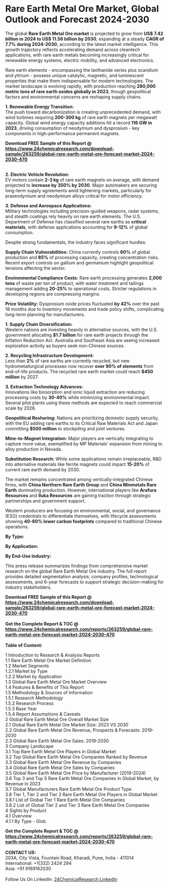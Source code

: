 <h1>Rare Earth Metal Ore Market, Global Outlook and Forecast 2024-2030</h1><p>The global <strong>Rare Earth Metal Ore market</strong> is projected to grow from <strong>US$ 7.42 billion in 2024 to US$ 11.56 billion by 2030</strong>, expanding at a steady <strong>CAGR of 7.7% during 2024-2030</strong>, according to the latest market intelligence. This growth trajectory reflects accelerating demand across cleantech applications, with rare earth metals becoming increasingly critical for renewable energy systems, electric mobility, and advanced electronics.</p><p>Rare earth elements - encompassing the lanthanide series plus scandium and yttrium - possess unique catalytic, magnetic, and luminescent properties that make them indispensable for modern technologies. The market landscape is evolving rapidly, with production reaching <strong>280,000 metric tons of rare earth oxides globally in 2023</strong>, though geopolitical factors and environmental concerns are reshaping supply chains.</p><p><strong>1. Renewable Energy Transition:</strong><br>
The push toward decarbonization is creating unprecedented demand, with wind turbines requiring <strong>200-300 kg</strong> of rare earth magnets per megawatt capacity. Global wind energy capacity additions hit a record <strong>116 GW in 2023</strong>, driving consumption of neodymium and dysprosium - key components in high-performance permanent magnets.</p><div><b>Download FREE Sample of this Report @ 
            <a href="https://www.24chemicalresearch.com/download-sample/263259/global-rare-earth-metal-ore-forecast-market-2024-2030-470">
            https://www.24chemicalresearch.com/download-sample/263259/global-rare-earth-metal-ore-forecast-market-2024-2030-470</a></b></div><br><p><strong>2. Electric Vehicle Revolution:</strong><br>
EV motors contain <strong>2-3 kg</strong> of rare earth magnets on average, with demand projected to <strong>increase by 350% by 2030</strong>. Major automakers are securing long-term supply agreements amid tightening markets, particularly for praseodymium and neodymium alloys critical for motor efficiency.</p><p><strong>3. Defense and Aerospace Applications:</strong><br>
Military technologies including precision-guided weapons, radar systems, and stealth coatings rely heavily on rare earth elements. The U.S. Department of Defense has classified several rare earths as <strong>critical materials</strong>, with defense applications accounting for <strong>9-12%</strong> of global consumption.</p><p>Despite strong fundamentals, the industry faces significant hurdles:</p><p><strong>Supply Chain Vulnerabilities:</strong> China currently controls <strong>60%</strong> of global production and <strong>85%</strong> of processing capacity, creating concentration risks. Recent export controls on gallium and germanium highlight geopolitical tensions affecting the sector.</p><p><strong>Environmental Compliance Costs:</strong> Rare earth processing generates <strong>2,000 tons</strong> of waste per ton of product, with water treatment and tailings management adding <strong>20-25%</strong> to operational costs. Stricter regulations in developing regions are compressing margins.</p><p><strong>Price Volatility:</strong> Dysprosium oxide prices fluctuated <strong>by 42%</strong> over the past 18 months due to inventory movements and trade policy shifts, complicating long-term planning for manufacturers.</p><p><strong>1. Supply Chain Diversification:</strong><br>
Western nations are investing heavily in alternative sources, with the U.S. government allocating <strong>$1.7 billion</strong> for rare earth projects through the Inflation Reduction Act. Australia and Southeast Asia are seeing increased exploration activity as buyers seek non-Chinese sources.</p><p><strong>2. Recycling Infrastructure Development:</strong><br>
Less than <strong>2%</strong> of rare earths are currently recycled, but new hydrometallurgical processes now recover <strong>over 90% of elements</strong> from end-of-life products. The recycled rare earth market could reach <strong>$450 million</strong> by 2027.</p><p><strong>3. Extraction Technology Advances:</strong><br>
Innovations like biosorption and ionic liquid extraction are reducing processing costs by <strong>30-40%</strong> while minimizing environmental impact. Several pilot plants using these methods are expected to reach commercial scale by 2026.</p><p><strong>Geopolitical Reshoring:</strong> Nations are prioritizing domestic supply security, with the EU adding rare earths to its Critical Raw Materials Act and Japan committing <strong>$500 million</strong> to stockpiling and joint ventures.</p><p><strong>Mine-to-Magnet Integration:</strong> Major players are vertically integrating to capture more value, exemplified by MP Materials' expansion from mining to alloy production in Nevada.</p><p><strong>Substitution Research:</strong> While some applications remain irreplaceable, R&amp;D into alternative materials like ferrite magnets could impact <strong>15-20%</strong> of current rare earth demand by 2030.</p><p>The market remains concentrated among vertically-integrated Chinese firms, with <strong>China Northern Rare Earth Group</strong> and <strong>China Minmetals Rare Earth</strong> dominating production. However, international players like <strong>Arafura Resources</strong> and <strong>Iluka Resources</strong> are gaining traction through strategic partnerships and government support.</p><p>Western producers are focusing on environmental, social, and governance (ESG) credentials to differentiate themselves, with lifecycle assessments showing <strong>40-60% lower carbon footprints</strong> compared to traditional Chinese operations.</p><p><strong>By Type:</strong></p><p><strong>By Application:</strong></p><p><strong>By End-Use Industry:</strong></p><p>This press release summarizes findings from comprehensive market research on the global Rare Earth Metal Ore industry. The full report provides detailed segmentation analysis, company profiles, technological assessments, and 6-year forecasts to support strategic decision-making for industry stakeholders.</p><div><b>Download FREE Sample of this Report @ 
            <a href="https://www.24chemicalresearch.com/download-sample/263259/global-rare-earth-metal-ore-forecast-market-2024-2030-470">
            https://www.24chemicalresearch.com/download-sample/263259/global-rare-earth-metal-ore-forecast-market-2024-2030-470</a></b></div><br><div><b>Get the Complete Report & TOC @ 
            <a href="https://www.24chemicalresearch.com/reports/263259/global-rare-earth-metal-ore-forecast-market-2024-2030-470">
            https://www.24chemicalresearch.com/reports/263259/global-rare-earth-metal-ore-forecast-market-2024-2030-470</a></b></div><br>
            <b>Table of Content:</b><p>1 Introduction to Research & Analysis Reports<br />
    1.1 Rare Earth Metal Ore Market Definition<br />
    1.2 Market Segments<br />
        1.2.1 Market by Type<br />
        1.2.2 Market by Application<br />
    1.3 Global Rare Earth Metal Ore Market Overview<br />
    1.4 Features & Benefits of This Report<br />
    1.5 Methodology & Sources of Information<br />
        1.5.1 Research Methodology<br />
        1.5.2 Research Process<br />
        1.5.3 Base Year<br />
        1.5.4 Report Assumptions & Caveats<br />
2 Global Rare Earth Metal Ore Overall Market Size<br />
    2.1 Global Rare Earth Metal Ore Market Size: 2023 VS 2030<br />
    2.2 Global Rare Earth Metal Ore Revenue, Prospects & Forecasts: 2019-2030<br />
    2.3 Global Rare Earth Metal Ore Sales: 2019-2030<br />
3 Company Landscape<br />
    3.1 Top Rare Earth Metal Ore Players in Global Market<br />
    3.2 Top Global Rare Earth Metal Ore Companies Ranked by Revenue<br />
    3.3 Global Rare Earth Metal Ore Revenue by Companies<br />
    3.4 Global Rare Earth Metal Ore Sales by Companies<br />
    3.5 Global Rare Earth Metal Ore Price by Manufacturer (2019-2024)<br />
    3.6 Top 3 and Top 5 Rare Earth Metal Ore Companies in Global Market, by Revenue in 2023<br />
    3.7 Global Manufacturers Rare Earth Metal Ore Product Type<br />
    3.8 Tier 1, Tier 2 and Tier 3 Rare Earth Metal Ore Players in Global Market<br />
        3.8.1 List of Global Tier 1 Rare Earth Metal Ore Companies<br />
        3.8.2 List of Global Tier 2 and Tier 3 Rare Earth Metal Ore Companies<br />
4 Sights by Product<br />
    4.1 Overview<br />
        4.1.1 By Type - Glob</p><div><b>Get the Complete Report & TOC @ 
            <a href="https://www.24chemicalresearch.com/reports/263259/global-rare-earth-metal-ore-forecast-market-2024-2030-470">
            https://www.24chemicalresearch.com/reports/263259/global-rare-earth-metal-ore-forecast-market-2024-2030-470</a></b></div><br><b>CONTACT US:</b><br>
            203A, City Vista, Fountain Road, Kharadi, Pune, India - 411014<br>
            International: +1(332) 2424 294<br>
            Asia: +91 9169162030 <br><br>
            Follow Us On LinkedIn: <a href="https://www.linkedin.com/company/24chemicalresearch/">24ChemicalResearch LinkedIn</a>